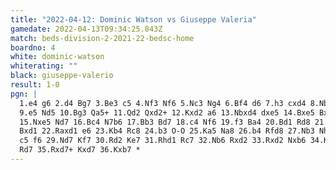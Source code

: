```yaml
---
title: "2022-04-12: Dominic Watson vs Giuseppe Valeria"
gamedate: 2022-04-13T09:34:25.843Z
match: beds-division-2-2021-22-bedsc-home
boardno: 4
white: dominic-watson
whiterating: ""
black: giuseppe-valerio
result: 1-0
pgn: |
  1.e4 g6 2.d4 Bg7 3.Be3 c5 4.Nf3 Nf6 5.Nc3 Ng4 6.Bf4 d6 7.h3 cxd4 8.Nb5 Nf6
  9.e5 Nd5 10.Bg3 Qa5+ 11.Qd2 Qxd2+ 12.Kxd2 a6 13.Nbxd4 dxe5 14.Bxe5 Bxe5 
  15.Nxe5 Nd7 16.Bc4 N7b6 17.Bb3 Bd7 18.c4 Nf6 19.f3 Ba4 20.Bd1 Rd8 21.Kc3 
  Bxd1 22.Raxd1 e6 23.Kb4 Rc8 24.b3 O-O 25.Ka5 Na8 26.b4 Rfd8 27.Nb3 Nh5 28.
  c5 f6 29.Nd7 Kf7 30.Rd2 Ke7 31.Rhd1 Rc7 32.Nb6 Rxd2 33.Rxd2 Nxb6 34.Kxb6 
  Rd7 35.Rxd7+ Kxd7 36.Kxb7 *
---
```

